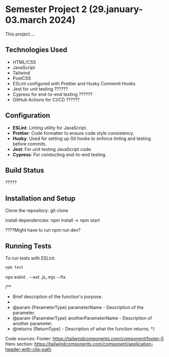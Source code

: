 # Semester Project 2 (29.january-03.march 2024)

This project....

## Technologies Used

- HTML/CSS
- JavaScript
- Tailwind
- PostCSS
- ESLint configured with Prettier and Husky Commmit Hooks
- Jest for unit testing ??????
- Cypress for end-to-end testing ??????
- GitHub Actions for CI/CD ??????

## Configuration

- **ESLint**: Linting utility for JavaScript.
- **Prettier**: Code formatter to ensure code style consistency.
- **Husky**: Used for setting up Git hooks to enforce linting and testing before commits.
- **Jest**: For unit testing JavaScript code.
- **Cypress**: For conducting end-to-end testing.

## Build Status

?????

## Installation and Setup

Clone the repository:
git clone

install dependencies:
npm install -> npm start

????Might have to run npm run dev?

## Running Tests

To run tests with ESLint:

```bash
npm test
```

npx eslint . --ext .js,.mjs --fix

/\*\*

- Brief description of the function's purpose.
-
- @param {ParameterType} parameterName - Description of the parameter.
- @param {ParameterType} anotherParameterName - Description of another parameter.
- @returns {ReturnType} - Description of what the function returns.
  \*/

Code sources:
Footer:
https://tailwindcomponents.com/component/footer-5
Hero section:
https://tailwindcomponents.com/component/application-header-with-clip-path
